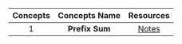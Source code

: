 

| **Concepts**  | **Concepts Name**                                    | **Resources**                                                                                                                           |
|:--------:|:---------------------------------------------------:|:---------------------------------------------------------------------------------------------------------------------------------:|
| 1    | **Prefix Sum**  | [Notes](https://github.com/Sangram03/MyDSA/blob/main/ImportantNotes/Book/PrefixSum.md) |
